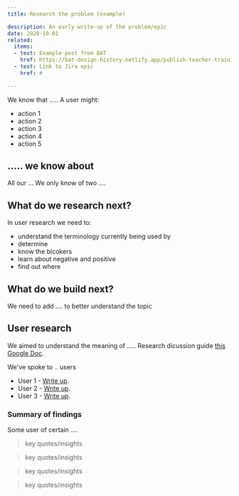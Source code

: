 ```yaml
---
title: Research the problem (example)

description: An early write-up of the problem/epic
date: 2020-10-01
related:
  items:
  - text: Example post from BAT
    href: https://bat-design-history.netlify.app/publish-teacher-training-courses/the-location-problem
  - text: Link to Jira epic
    href: #

---
```


We know that ..... A user might:

* action 1
* action 2
* action 3
* action 4
* action 5


## ..... we know about

All our ... We only know of two ....

## What do we research next?
In user research we need to:
* understand the terminology currently being used by
* determine
* know the blcokers
* learn about negative and positive
* find out where

## What do we build next?
We need to add .... to better understand the topic

## User research
We aimed to understand the meaning of .....
Research dicussion guide [this Google Doc](https://....).

We've spoke to .. users
* User 1 - [Write up](https://....).
* User 2 - [Write up](https://....).
* User 3 - [Write up](https://....).

### Summary of findings

Some user of certain ....

>key quotes/insights

>key quotes/insights

>key quotes/insights

>key quotes/insights
